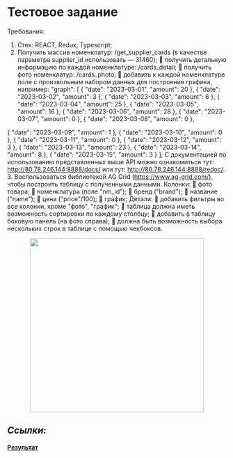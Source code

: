 # Тестовое задание

Требования:
1. Стек: REACT, Redux, Typescript;
2. Получить массив номенклатур: /get_supplier_cards (в качестве параметра supplier_id использовать
— 31460);
 получить детальную информацию по каждой номенклатуре: /cards_detail;
 получить фото номенклатур: /cards_photo;
 добавить к каждой номенклатуре поле c произвольным набором данных для построения
графика, например:
"graph": [
{
"date": "2023-03-01",
"amount": 20
},
{
"date": "2023-03-02",
"amount": 3
},
{
"date": "2023-03-03",
"amount": 6
},
{
"date": "2023-03-04",
"amount": 25
},
{
"date": "2023-03-05",
"amount": 16
},
{
"date": "2023-03-06",
"amount": 28
},
{
"date": "2023-03-07",
"amount": 0
},
{
"date": "2023-03-08",
"amount": 0
},

{
"date": "2023-03-09",
"amount": 1
},
{
"date": "2023-03-10",
"amount": 0
},
{
"date": "2023-03-11",
"amount": 0
},
{
"date": "2023-03-12",
"amount": 3
},
{
"date": "2023-03-13",
"amount": 23
},
{
"date": "2023-03-14",
"amount": 8
},
{
"date": "2023-03-15",
"amount": 3
}
];
С документацией по использованию представленных выше API можно ознакомиться тут:
http://80.78.246.144:8888/docs/ или тут: http://80.78.246.144:8888/redoc/.
3. Воспользоваться библиотекой AG Grid (https://www.ag-grid.com/), чтобы построить таблицу с
полученными данными.
Колонки:
 фото товара;
 номенклатура (поле "nm_id");
 бренд ("brand");
 название ("name");
 цена ("price"/100);
 график;
Детали:
 добавить фильтры во все колонки, кроме "фото", "график";
 таблица должна иметь возможность сортировки по каждому столбцу;
 добавить в таблицу боковую панель (на фото справа);
 должна быть возможность выбора нескольких строк в таблице с помощью чекбоксов.

<p align="center">
<img align="center" width="400px" src="https://github.com/MaksimNikolaev/test-legsy/blob/main/preview.gif"> <br />
</p>

## *Ссылки:*
  
[**Результат**](https://test-legsy.vercel.app/)